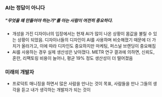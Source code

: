### AI는 정답이 아니다
##### "무엇을 왜 만들어야 하는가"를 아는 사람이 여전히 중요하다.
- 개성을 가진 디자이너의 입장에서는 현재 AI가 많이 나온 상황이 몸값을 불릴 수 있는 상황이 되었음.
  디자이너들의 디자인이 AI를 사용하며 비슷해졌기 때문에 더 가치가 올라가고, 이에 따라 디자인도 중요하지만 마케팅, 퍼스널 브랜딩이 중요해짐
- AI를 사용하는 경우 실제 생산성은 낮아졌다. METR 연구 결과에 의하면, 신뢰도, 혼란, 리팩토링 비용이 늘어나, 평균 19% 정도 생산성이 더 떨어졌음

### 미래의 개발자
- 프로덕트 매니징을 하면서 많은 사람을 만나는 것이 목표, 사람들을 만나 그들의 생각을 듣고 내가 생각하는 개발자가 되는 것이 